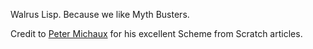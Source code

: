 Walrus Lisp. Because we like Myth Busters.

Credit to [Peter Michaux](http://michaux.ca/) for his excellent Scheme from Scratch articles.

